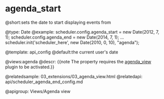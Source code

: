 agenda_start
=============
@short:sets the date to start displaying events from
	

@type: Date
@example:
scheduler.config.agenda_start = new Date(2012, 7, 1);
scheduler.config.agenda_end = new Date(2014, 7, 1);
...
scheduler.init('scheduler_here', new Date(2010, 0, 10), "agenda");

@template:	api_config
@default:the current user's date

@views:agenda
@descr:
{{note The property requires the [agenda_view](extensions_list.md#agendaview) plugin to be activated.}}

@relatedsample:
	03_extensions/03_agenda_view.html
@relatedapi:
	api/scheduler_agenda_end_config.md

@apigroup: Views/Agenda view
